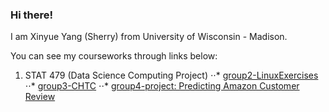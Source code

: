 ### Hi there!

I am Xinyue Yang (Sherry) from University of Wisconsin - Madison. 

You can see my courseworks through links below:

1. STAT 479 (Data Science Computing Project)
⋅⋅* [group2-LinuxExercises](https://github.com/xyang467/LinuxExercises)
⋅⋅* [group3-CHTC](https://github.com/gjsorrell/stat479-project3)
⋅⋅* [group4-project: Predicting Amazon Customer Review](https://github.com/gjsorrell/stat479-final-project)


<!---
xyang467/xyang467 is a ✨ special ✨ repository because its `README.md` (this file) appears on your GitHub profile.
You can click the Preview link to take a look at your changes.
--->
